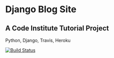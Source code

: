 # Django Blog Site

## A Code Institute Tutorial Project

Python, Django, Travis, Heroku

[![Build Status](https://travis-ci.org/davebland/ci-django-blog.svg?branch=master)](https://travis-ci.org/davebland/ci-django-blog)